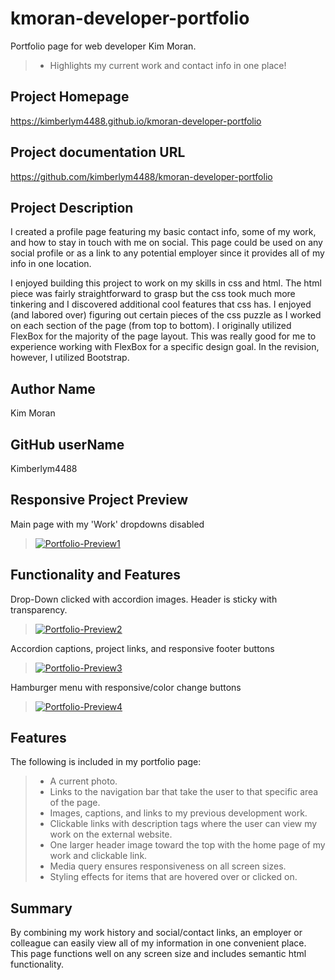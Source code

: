 # kmoran-developer-portfolio

Portfolio page for web developer Kim Moran.

> - Highlights my current work and contact info in one place!

## Project Homepage

https://kimberlym4488.github.io/kmoran-developer-portfolio

## Project documentation URL

https://github.com/kimberlym4488/kmoran-developer-portfolio

## Project Description

I created a profile page featuring my basic contact info, some of my work, and how to stay in touch with me on social. This page could be used on any social profile or as a link to any potential employer since it provides all of my info in one location.

I enjoyed building this project to work on my skills in css and html. The html piece was fairly straightforward to grasp but the css took much more tinkering and I discovered additional cool features that css has. I enjoyed (and labored over) figuring out certain pieces of the css puzzle as I worked on each section of the page (from top to bottom). I originally utilized FlexBox for the majority of the page layout. This was really good for me to experience working with FlexBox for a specific design goal. In the revision, however, I utilized Bootstrap.

## Author Name

Kim Moran

## GitHub userName

Kimberlym4488

## Responsive Project Preview

Main page with my 'Work' dropdowns disabled

> [![Portfolio-Preview1](https://user-images.githubusercontent.com/92805933/148343710-3c61db81-55f7-4703-95d5-965eadfc2ea0.PNG)](https://kimberlym4488.github.io/kmoran-developer-portfolio)

## Functionality and Features

Drop-Down clicked with accordion images. Header is sticky with transparency.

> [![Portfolio-Preview2](https://user-images.githubusercontent.com/92805933/148343842-a424565d-3fd5-4b15-8d29-9b606bc0fe42.PNG)](https://kimberlym4488.github.io/kmoran-developer-portfolio)

Accordion captions, project links, and responsive footer buttons

> [ ![Portfolio-Preview3](https://user-images.githubusercontent.com/92805933/148343963-94898c26-a553-4828-a5ea-97a28437a0a4.PNG)](https://kimberlym4488.github.io/kmoran-developer-portfolio)

Hamburger menu with responsive/color change buttons

> [![Portfolio-Preview4](https://user-images.githubusercontent.com/92805933/148344048-0e99ff38-e3c4-43ea-83d3-b2b3a986ae6f.png)](https://kimberlym4488.github.io/kmoran-developer-portfolio)

## Features

The following is included in my portfolio page:

> - A current photo.
> - Links to the navigation bar that take the user to that specific area of the page.
> - Images, captions, and links to my previous development work.
> - Clickable links with description tags where the user can view my work on the external website.
> - One larger header image toward the top with the home page of my work and clickable link.
> - Media query ensures responsiveness on all screen sizes.
> - Styling effects for items that are hovered over or clicked on.

## Summary

By combining my work history and social/contact links, an employer or colleague can easily view all of my information in one convenient place. This page functions well on any screen size and includes semantic html functionality.
